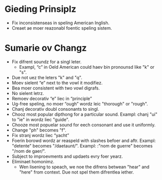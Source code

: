 # Gieding Prinsiplz

* Fix inconsistenseas in speling American Inglish.
* Creaet ae moer reazonabl foentic speling sistem.

# Sumarie ov Changz

* Fix difrent soundz for a singl leter.
    * Exampl, “c” in Oeld American could haev bin pronounsd like "k" or "s".
* Due not uez the leters "k" and "q".
* Moev sielent “e” next to the vowl it modifiez.
* Bea moer consistent with two vowl digrafs.
* No sielent letrz.
* Remoev decorativ “e” liec in “principle” 
* Ug-free speling, no moer “ough” wordz leic "thorough" or "rough".
* Chanj decorativ doubl consonants to singl.
* Chooz most popular dipthong for a particular sound. Exampl: chanj "ui" to "ie" in wordz liec "guide".
* Chooze most popuelar sound for eech consonant and use it uniformly.
* Change "ph" becomes "f".
* Fix stranj wordz liec “yacht”
* Foerin borowd wordz ar reaspeld with slashes befoer and aftr. Exampl: "detente" becomes "/daetaunt/". Exampl: :"nom de guerre" becomes "/nom de gaer/".
* Subject to improevments and updaets evry foer yearz.
* Eliminaet homonimz.
    * Wen lisening to speach, we noe the difrens betwean "hear" and "here" from context. Due not spel them difrentlea iether.
    
